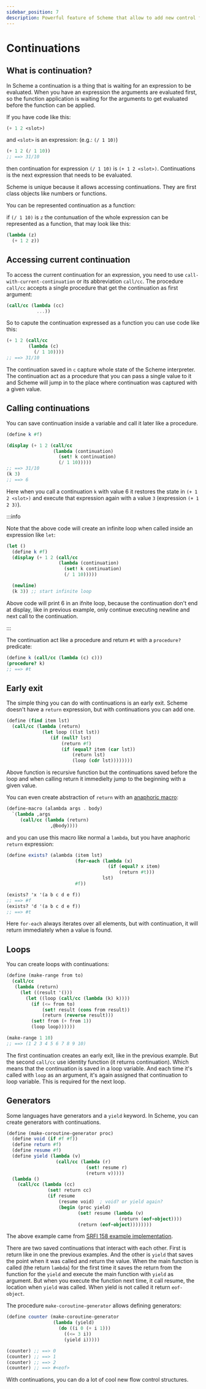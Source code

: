 ```yaml
---
sidebar_position: 7
description: Powerful feature of Scheme that allow to add new control flows
---
```


# Continuations

## What is continuation?

In Scheme a continuation is a thing that is waiting for an expression to be evaluated. When you have
an expression the arguments are evaluated first, so the function application is waiting for the
arguments to get evaluated before the function can be applied.

If you have code like this:

```scheme
(+ 1 2 <slot>)
```

and `<slot>` is an expression: (e.g.: `(/ 1 10)`)

```scheme
(+ 1 2 (/ 1 10))
;; ==> 31/10
```

then continuation for expression `(/ 1 10)` is `(+ 1 2 <slot>)`. Continuations is the next
expression that needs to be evaluated.

Scheme is unique because it allows accessing continuations. They are first class objects like
numbers or functions.

You can be represented continuation as a function:

if `(/ 1 10)` is `z` the contunuation of the whole expression can be represented as a function,
that may look like this:

```scheme
(lambda (z)
  (+ 1 2 z))
```

## Accessing current continuation

To access the current continuation for an expression, you need to use `call-with-current-continuation`
or its abbreviation `call/cc`. The procedure `call/cc` accepts a single procedure that get the
continuation as first argument:

```scheme
(call/cc (lambda (cc)
           ...))
```

So to capute the continuation expressed as a function you can use code like this:

```scheme
(+ 1 2 (call/cc
        (lambda (c)
          (/ 1 10))))
;; ==> 31/10
```

The continuation saved in `c` capture whole state of the Scheme interpreter. The continuation act as
a procedure that you can pass a single value to it and Scheme will jump in to the place where
continuation was captured with a given value.

## Calling continuations

You can save continuation inside a variable and call it later like a procedure.

```scheme
(define k #f)

(display (+ 1 2 (call/cc
                 (lambda (continuation)
                   (set! k continuation)
                   (/ 1 10)))))
;; ==> 31/10
(k 3)
;; ==> 6
```

Here when you call a continuation `k` with value 6 it restores the state in `(+ 1 2 <slot>)` and
execute that expression again with a value `3` (expression `(+ 1 2 3)`).

:::info

Note that the above code will create an infinite loop when called inside an expression like `let`:

```scheme
(let ()
  (define k #f)
  (display (+ 1 2 (call/cc
                   (lambda (continuation)
                     (set! k continuation)
                     (/ 1 10)))))

  (newline)
  (k 3)) ;; start infinite loop
```

Above code will print 6 in an ifnite loop, because the continuation don't end at display, like in
previous example, only continue executing newline and next call to the continuation.

:::

The continuation act like a procedure and return `#t` with a `procedure?` predicate:

```scheme
(define k (call/cc (lambda (c) c)))
(procedure? k)
;; ==> #t
```

## Early exit

The simple thing you can do with continuations is an early exit. Scheme doesn't have a `return`
expression, but with continuations you can add one.

```scheme
(define (find item lst)
  (call/cc (lambda (return)
             (let loop ((lst lst))
                (if (null? lst)
                    (return #f)
                    (if (equal? item (car lst))
                        (return lst)
                        (loop (cdr lst))))))))
```

Above function is recursive function but the continuations saved before the loop and when calling
return it immedielty jump to the beginning with a given value.

You can even create abstraction of `return` with an [anaphoric
macro](/docs/scheme-intro/macros#anaphoric-macros):

```scheme
(define-macro (alambda args . body)
  `(lambda ,args
     (call/cc (lambda (return)
                ,@body))))
```

and you can use this macro like normal a `lambda`, but you have anaphoric `return` expression:

```scheme
(define exists? (alambda (item lst)
                         (for-each (lambda (x)
                                     (if (equal? x item)
                                         (return #t)))
                                   lst)
                         #f))

(exists? 'x '(a b c d e f))
;; ==> #f
(exists? 'd '(a b c d e f))
;; ==> #t
```

Here `for-each` always iterates over all elements, but with continuation, it will return immediately when
a value is found.

## Loops

You can create loops with continuations:

```scheme
(define (make-range from to)
  (call/cc
   (lambda (return)
     (let ((result '()))
       (let ((loop (call/cc (lambda (k) k))))
         (if (<= from to)
             (set! result (cons from result))
             (return (reverse result)))
         (set! from (+ from 1))
         (loop loop))))))

(make-range 1 10)
;; ==> (1 2 3 4 5 6 7 8 9 10)
```

The first continuation creates an early exit, like in the previous example. But the second `call/cc` use
identity function (it returns continuation). Which means that the continuation is saved in a loop
variable. And each time it's called with `loop` as an argument, it's again assigned that
continuation to loop variable. This is required for the next loop.

## Generators

Some languages have generators and a `yield` keyword. In Scheme, you can create generators with
continuations.

```scheme
(define (make-coroutine-generator proc)
  (define void (if #f #f))
  (define return #f)
  (define resume #f)
  (define yield (lambda (v)
                  (call/cc (lambda (r)
                             (set! resume r)
                             (return v)))))
  (lambda ()
    (call/cc (lambda (cc)
               (set! return cc)
               (if resume
                   (resume void)  ; void? or yield again?
                   (begin (proc yield)
                          (set! resume (lambda (v)
                                         (return (eof-object))))
                          (return (eof-object))))))))
```

The above example came from
[SRFI 158 example implementation](https://github.com/scheme-requests-for-implementation/srfi-158/blob/master/srfi-158-impl.scm#L77-L87).

There are two saved continuations that interact with each other. First is return like in one the
previous examples. And the other is `yield` that saves the point when it was called and return the
value. When the main function is called (the return `lambda`) for the first time it saves the return
from the function for the `yield` and execute the main function with `yield` as argument. But when
you execute the function next time, it call resume, the location when `yield` was called. When yield
is not called it return `eof-object`.

The procedure `make-coroutine-generator` allows defining generators:

```scheme
(define counter (make-coroutine-generator
                 (lambda (yield)
                   (do ((i 0 (+ i 1)))
                     ((<= 3 i))
                     (yield i)))))

(counter) ;; ==> 0
(counter) ;; ==> 1
(counter) ;; ==> 2
(counter) ;; ==> #<eof>
```

With continuations, you can do a lot of cool new flow control structures.
